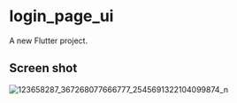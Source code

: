 # login_page_ui

A new Flutter project.

## Screen shot 
![123658287_367268077666777_2545691322104099874_n](https://user-images.githubusercontent.com/33056647/98445074-cfecf000-213f-11eb-8397-0da397b109f3.jpg)

